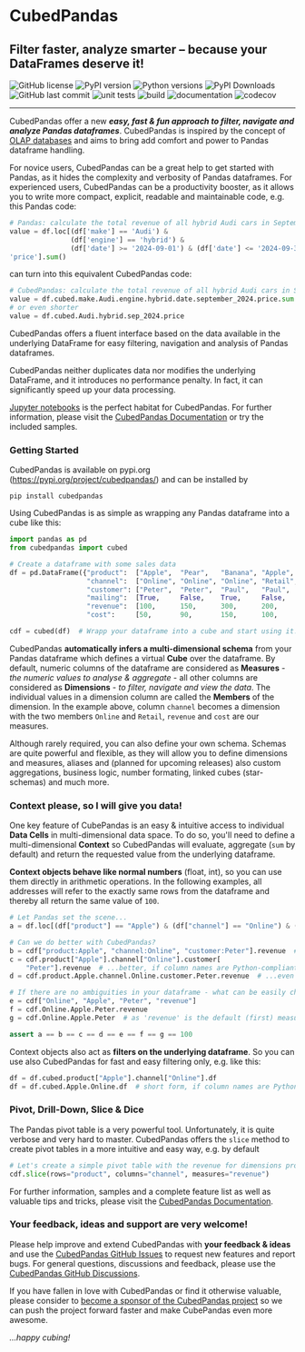 # CubedPandas 

## Filter faster, analyze smarter – because your DataFrames deserve it!

![GitHub license](https://img.shields.io/github/license/Zeutschler/cubedpandas?color=A1C547)
![PyPI version](https://img.shields.io/pypi/v/cubedpandas?logo=pypi&logoColor=979DA4&color=A1C547)
![Python versions](https://img.shields.io/badge/dynamic/toml?url=https%3A%2F%2Fraw.githubusercontent.com%2FZeutschler%2Fcubedpandas%2Fmaster%2Fpyproject.toml&query=%24%5B'project'%5D%5B'requires-python'%5D&color=A1C547)
![PyPI Downloads](https://img.shields.io/pypi/dm/cubedpandas.svg?logo=pypi&logoColor=979DA4&label=PyPI%20downloads&color=A1C547)
![GitHub last commit](https://img.shields.io/github/last-commit/Zeutschler/cubedpandas?logo=github&logoColor=979DA4&color=A1C547)
![unit tests](https://img.shields.io/github/actions/workflow/status/zeutschler/cubedpandas/python-package.yml?logo=GitHub&logoColor=979DA4&label=unit%20tests&color=A1C547)
![build](https://img.shields.io/github/actions/workflow/status/zeutschler/cubedpandas/python-package.yml?logo=GitHub&logoColor=979DA4&color=A1C547)
![documentation](https://img.shields.io/github/actions/workflow/status/zeutschler/cubedpandas/static-site-upload.yml?logo=GitHub&logoColor=979DA4&label=docs&color=A1C547&link=https%3A%2F%2Fzeutschler.github.io%2Fcubedpandas%2F)
![codecov](https://codecov.io/github/Zeutschler/cubedpandas/graph/badge.svg?token=B12O0B6F10)


-----------------

CubedPandas offer a new ***easy, fast & fun approach to filter, navigate and analyze Pandas dataframes***.
CubedPandas is inspired by the concept of [OLAP databases](https://en.wikipedia.org/wiki/Online_analytical_processing)
and aims to bring add comfort and power to Pandas dataframe handling.

For novice users, CubedPandas can be a great help to get started with Pandas, as it hides
the complexity and verbosity of Pandas dataframes. For experienced users, CubedPandas
can be a productivity booster, as it allows you to write more compact, explicit, readable and
maintainable code, e.g. this Pandas code:

```python
# Pandas: calculate the total revenue of all hybrid Audi cars in September 2024
value = df.loc[(df['make'] == 'Audi') &
               (df['engine'] == 'hybrid') &
               (df['date'] >= '2024-09-01') & (df['date'] <= '2024-09-30'),
'price'].sum()
```

can turn into this equivalent CubedPandas code:

```python
# CubedPandas: calculate the total revenue of all hybrid Audi cars in September 2024
value = df.cubed.make.Audi.engine.hybrid.date.september_2024.price.sum
# or even shorter
value = df.cubed.Audi.hybrid.sep_2024.price
```

CubedPandas offers a fluent interface based on the data available in the underlying DataFrame
for easy filtering, navigation and analysis of Pandas dataframes.

CubedPandas neither duplicates data nor modifies the underlying DataFrame, and it introduces no
performance penalty. In fact, it can significantly speed up your data processing.

[Jupyter notebooks](https://jupyter.org) is the perfect habitat for CubedPandas.
For further information, please visit the [CubedPandas Documentation](https://zeutschler.github.io/cubedpandas/)
or try the included samples.

### Getting Started

CubedPandas is available on pypi.org (https://pypi.org/project/cubedpandas/) and can be installed by

```console
pip install cubedpandas
```

Using CubedPandas is as simple as wrapping any Pandas dataframe into a cube like this:

```python
import pandas as pd
from cubedpandas import cubed

# Create a dataframe with some sales data
df = pd.DataFrame({"product":  ["Apple",  "Pear",   "Banana", "Apple",  "Pear",   "Banana"],
                   "channel":  ["Online", "Online", "Online", "Retail", "Retail", "Retail"],
                   "customer": ["Peter",  "Peter",  "Paul",   "Paul",   "Mary",   "Mary"  ],
                   "mailing":  [True,     False,    True,     False,    True,     False   ],
                   "revenue":  [100,      150,      300,      200,      250,      350     ],
                   "cost":     [50,       90,       150,      100,      150,      175     ]})

cdf = cubed(df)  # Wrapp your dataframe into a cube and start using it!
```

CubedPandas **automatically infers a multi-dimensional schema** from your Pandas dataframe which 
defines a virtual **Cube** over the dataframe. By default, numeric columns of the dataframe 
are considered as **Measures** - *the numeric values to analyse & aggregate* - all other columns are 
considered as **Dimensions** - *to filter, navigate and view the data*. The individual values in a 
dimension column are called the **Members** of the dimension. In the example above, column `channel`
becomes a dimension with the two members `Online` and `Retail`, `revenue` and `cost` are our measures.

Although rarely required, you can also define your own schema. Schemas are quite powerful and flexible, 
as they will allow you to define dimensions and measures, aliases and (planned for upcoming releases)
also custom aggregations, business logic, number formating, linked cubes (star-schemas) and much more.

### Context please, so I will give you data!
One key feature of CubePandas is an easy & intuitive access to individual **Data Cells** in
multi-dimensional data space. To do so, you'll need to define a multi-dimensional **Context** so
CubedPandas will evaluate, aggregate (`sum` by default) and return the requested value from 
the underlying dataframe.

**Context objects behave like normal numbers** (float, int), so you can use them directly in arithmetic
operations. In the following examples, all addresses will refer to the exactly same rows from the dataframe
and thereby all return the same value of `100`. 

```python
# Let Pandas set the scene...
a = df.loc[(df["product"] == "Apple") & (df["channel"] == "Online") & (df["customer"] == "Peter"), "revenue"].sum()

# Can we do better with CubedPandas? 
b = cdf["product:Apple", "channel:Online", "customer:Peter"].revenue  # explicit, readable, flexible and fast  
c = cdf.product["Apple"].channel["Online"].customer[
    "Peter"].revenue  # ...better, if column names are Python-compliant  
d = cdf.product.Apple.channel.Online.customer.Peter.revenue  # ...even better, if member names are Python-compliant

# If there are no ambiguities in your dataframe - what can be easily checked - then you can use this shorthand forms:
e = cdf["Online", "Apple", "Peter", "revenue"]
f = cdf.Online.Apple.Peter.revenue
g = cdf.Online.Apple.Peter  # as 'revenue' is the default (first) measure of the cube, it can be omitted

assert a == b == c == d == e == f == g == 100
```

Context objects also act as **filters on the underlying dataframe**. So you can use also CubedPandas for
fast and easy filtering only, e.g. like this:

```python   
df = df.cubed.product["Apple"].channel["Online"].df
df = df.cubed.Apple.Online.df  # short form, if column names are Python-compliant and there are no ambiguities
```

### Pivot, Drill-Down, Slice & Dice

The Pandas pivot table is a very powerful tool. Unfortunately, it is quite verbose and very hard to master.
CubedPandas offers the `slice` method to create pivot tables in a more intuitive and easy way, e.g. by default

```python   
# Let's create a simple pivot table with the revenue for dimensions products and channels
cdf.slice(rows="product", columns="channel", measures="revenue")
```

For further information, samples and a complete feature list as well as valuable tips and tricks,
please visit the [CubedPandas Documentation](https://zeutschler.github.io/cubedpandas/).


### Your feedback, ideas and support are very welcome!
Please help improve and extend CubedPandas with **your feedback & ideas** and use the 
[CubedPandas GitHub Issues](https://github.com/Zeutschler/cubedpandas/issues) to request new features and report bugs. 
For general questions, discussions and feedback, please use the 
[CubedPandas GitHub Discussions](https://github.com/Zeutschler/cubedpandas/discussions).

If you have fallen in love with CubedPandas or find it otherwise valuable, 
please consider to [become a sponsor of the CubedPandas project](https://github.com/sponsors/Zeutschler) so we 
can push the project forward faster and make CubePandas even more awesome.

*...happy cubing!*
